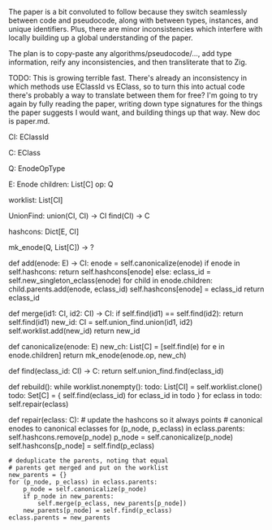 The paper is a bit convoluted to follow because they switch seamlessly between code and pseudocode, along with between types, instances, and unique identifiers. Plus, there are minor inconsistencies which interfere with locally building up a global understanding of the paper.

The plan is to copy-paste any algorithms/pseudocode/..., add type information, reify any inconsistencies, and then transliterate that to Zig.

TODO: This is growing terrible fast. There's already an inconsistency in which methods use EClassId vs EClass, so to turn this into actual code there's probably a way to translate between them for free? I'm going to try again by fully reading the paper, writing down type signatures for the things the paper suggests I would want, and building things up that way. New doc is paper.md.

CI: EClassId

C: EClass

Q: EnodeOpType

E: Enode
    children: List[C]
    op: Q

worklist: List[CI]

UnionFind:
    union(CI, CI) -> CI
    find(CI) -> C

hashcons:
    Dict[E, CI]

mk_enode(Q, List[C]) -> ?

def add(enode: E) -> CI:
    enode = self.canonicalize(enode)
    if enode in self.hashcons:
        return self.hashcons[enode]
    else:
        eclass_id = self.new_singleton_eclass(enode)
        for child in enode.children:
            child.parents.add(enode, eclass_id)
        self.hashcons[enode] = eclass_id
        return eclass_id
    
def merge(id1: CI, id2: CI) -> CI:
    if self.find(id1) == self.find(id2):
        return self.find(id1)
    new_id: CI = self.union_find.union(id1, id2)
    self.worklist.add(new_id)
    return new_id

def canonicalize(enode: E)
    new_ch: List[C] = [self.find(e) for e in enode.children]
    return mk_enode(enode.op, new_ch)

def find(eclass_id: CI) -> C:
    return self.union_find.find(eclass_id)

def rebuild():
    while worklist.nonempty():
        todo: List[CI] = self.worklist.clone()
        todo: Set[C] = { self.find(eclass_id) for eclass_id in todo }
        for eclass in todo:
            self.repair(eclass)
    
def repair(eclass: C):
    # update the hashcons so it always points
    # canonical enodes to canonical eclasses
    for (p_node, p_eclass) in eclass.parents:
        self.hashcons.remove(p_node)
        p_node = self.canonicalize(p_node)
        self.hashcons[p_node] = self.find(p_eclass)
    
    # deduplicate the parents, noting that equal
    # parents get merged and put on the worklist
    new_parents = {}
    for (p_node, p_eclass) in eclass.parents:
        p_node = self.canonicalize(p_node)
        if p_node in new_parents:
            self.merge(p_eclass, new_parents[p_node])
        new_parents[p_node] = self.find(p_eclass)
    eclass.parents = new_parents
